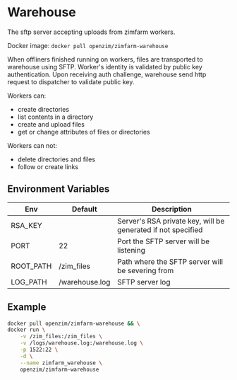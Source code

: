 # Warehouse

The sftp server accepting uploads from zimfarm workers. 

Docker image: `docker pull openzim/zimfarm-warehouse`

When offliners finished running on workers, files are transported to warehouse using SFTP. 
Worker's identity is validated by public key authentication. 
Upon receiving auth challenge, warehouse send http request to dispatcher to validate public key.

Workers can:
- create directories
- list contents in a directory
- create and upload files
- get or change attributes of files or directories

Workers can not:
- delete directories and files
- follow or create links


## Environment Variables

| Env       | Default        | Description                                                  |
|-----------|----------------|--------------------------------------------------------------|
| RSA_KEY   |                | Server's RSA private key, will be generated if not specified |
| PORT      | 22             | Port the SFTP server will be listening                       |
| ROOT_PATH | /zim_files     | Path where the SFTP server will be severing from             |
| LOG_PATH  | /warehouse.log | SFTP server log                                              |

## Example

```bash
docker pull openzim/zimfarm-warehouse && \
docker run \
    -v /zim_files:/zim_files \
    -v /logs/warehouse.log:/warehouse.log \
    -p 1522:22 \
    -d \
    --name zimfarm_warehouse \
    openzim/zimfarm-warehouse
```